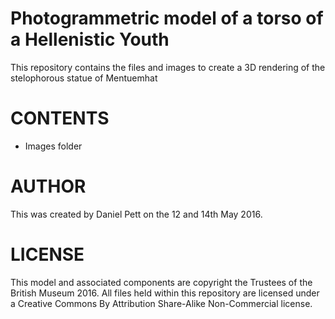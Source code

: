 Photogrammetric model of a torso of a Hellenistic Youth
=======================================================


This repository contains the files and images to create a 3D rendering of the stelophorous statue of Mentuemhat

CONTENTS
========
* Images folder


AUTHOR
======

This was created by Daniel Pett <dpett at britishmuseum dot org> on the 12 and 14th May 2016.

LICENSE
=======

This model and associated components are copyright the Trustees of the British Museum 2016. All files held within this repository are licensed under a Creative Commons By Attribution Share-Alike Non-Commercial license.


